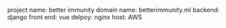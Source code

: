 project name: better immunity
domain name: betterimmunity.ml
backend: django
front end: vue
delpoy: nginx
host: AWS
